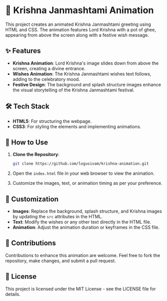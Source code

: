# 🎉 Krishna Janmashtami Animation

This project creates an animated Krishna Janmashtami greeting using HTML and CSS. The animation features Lord Krishna with a pot of ghee, appearing from above the screen along with a festive wish message.

## ✨ Features

- **Krishna Animation**: Lord Krishna's image slides down from above the screen, creating a divine entrance.
- **Wishes Animation**: The Krishna Janmashtami wishes text follows, adding to the celebratory mood.
- **Festive Design**: The background and splash structure images enhance the visual storytelling of the Krishna Janmashtami festival.

## 🛠️ Tech Stack

- **HTML5**: For structuring the webpage.
- **CSS3**: For styling the elements and implementing animations.

## 🚀 How to Use

1. **Clone the Repository**:

   ```bash
   git clone https://github.com/logusivam/krishna-animation.git
   ```

2. Open the `index.html` file in your web browser to view the animation.
3. Customize the images, text, or animation timing as per your preference.

## 🎨 Customization
  - **Images**: Replace the background, splash structure, and Krishna images by updating the `src` attributes in the HTML.
  - **Text**: Modify the wishes or any other text directly in the HTML file.
  - **Animation**: Adjust the animation duration or keyframes in the CSS file.

## 🤝 Contributions
Contributions to enhance this animation are welcome. Feel free to fork the repository, make changes, and submit a pull request.

## 📜 License
This project is licensed under the MIT License - see the LICENSE file for details.